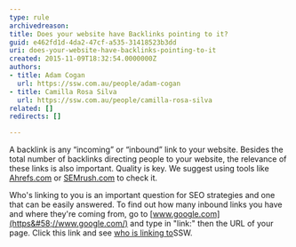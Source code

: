 ```yaml
---
type: rule
archivedreason: 
title: Does your website have Backlinks pointing to it?
guid: e462fd1d-4da2-47cf-a535-31418523b3dd
uri: does-your-website-have-backlinks-pointing-to-it
created: 2015-11-09T18:32:54.0000000Z
authors:
- title: Adam Cogan
  url: https://ssw.com.au/people/adam-cogan
- title: Camilla Rosa Silva
  url: https://ssw.com.au/people/camilla-rosa-silva
related: []
redirects: []

---
```


A backlink is any “incoming” or “inbound” link to your website. Besides the total number of backlinks directing people to your website, the relevance of these links is also important. Quality is key. We suggest using tools like [Ahrefs.com](https&#58;//ahrefs.com/) or [SEMrush.com](https&#58;//www.semrush.com/) to check it.





Who's linking to you is an important question for SEO strategies and one that can be easily answered. To find out how many inbound links you have and where they're coming from, go to [www.google.com](https&#58;//www.google.com/) and type in "link:" then the URL of your page. Click this link and see [who is linking to](https&#58;//www.google.com/?gfe_rd=cr&amp;ei=rps7VumlEIGC8QfOwKeICA&amp;gws_rd=cr&amp;fg=1#safe=off&amp;q=link&#58;http&#58;//www.ssw.com.au)SSW.


<!--endintro-->
